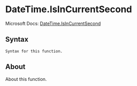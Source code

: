 ---
---

# DateTime.IsInCurrentSecond

Microsoft Docs: [DateTime.IsInCurrentSecond](https://docs.microsoft.com/en-us/powerquery-m/datetime-isincurrentsecond)

## Syntax

```powerquery-m
Syntax for this function.
```

## About

About this function.

